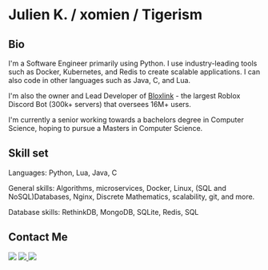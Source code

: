 # Julien K. / xomien / Tigerism

## Bio
I'm a Software Engineer primarily using Python. I use industry-leading tools such as Docker, Kubernetes, and Redis to create scalable applications. I can also code in other languages such as Java, C, and Lua.

I'm also the owner and Lead Developer of [Bloxlink](https://blox.link) - the largest Roblox Discord Bot (300k+ servers) that oversees 16M+ users.

I'm currently a senior working towards a bachelors degree in Computer Science, hoping to pursue a Masters in Computer Science.

## Skill set
Languages: Python, Lua, Java, C

General skills: Algorithms, microservices, Docker, Linux, (SQL and NoSQL)Databases, Nginx, Discrete Mathematics, scalability, git, and more.

Database skills: RethinkDB, MongoDB, SQLite, Redis, SQL

## Contact Me
<a href="mailto:me@julien.dev"><img src="https://img.shields.io/badge/gmail-%23D14836.svg?&style=for-the-badge&logo=gmail&logoColor=white"/></a>
<a href="https://discordapp.com/users/84117866944663552/"><img src="https://img.shields.io/badge/discord-%7389D8.svg?&color=7289da&style=for-the-badge&logo=discord&logoColor=white"/>
<a href="https://www.linkedin.com/in/julien-kmec/"><img src="https://img.shields.io/badge/linkedin-%230077B5.svg?&style=for-the-badge&logo=linkedin&logoColor=white"/>

